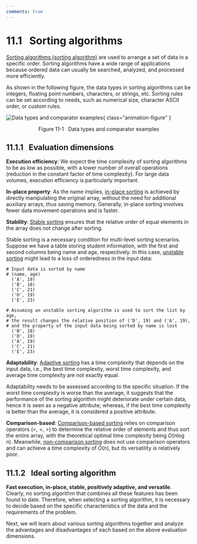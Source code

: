 ```yaml
---
comments: true
---
```


# 11.1 &nbsp; Sorting algorithms

<u>Sorting algorithms (sorting algorithm)</u> are used to arrange a set of data in a specific order. Sorting algorithms have a wide range of applications because ordered data can usually be searched, analyzed, and processed more efficiently.

As shown in the following figure, the data types in sorting algorithms can be integers, floating point numbers, characters, or strings, etc. Sorting rules can be set according to needs, such as numerical size, character ASCII order, or custom rules.

![Data types and comparator examples](sorting_algorithm.assets/sorting_examples.png){ class="animation-figure" }

<p align="center"> Figure 11-1 &nbsp; Data types and comparator examples </p>

## 11.1.1 &nbsp; Evaluation dimensions

**Execution efficiency**: We expect the time complexity of sorting algorithms to be as low as possible, with a lower number of overall operations (reduction in the constant factor of time complexity). For large data volumes, execution efficiency is particularly important.

**In-place property**: As the name implies, <u>in-place sorting</u> is achieved by directly manipulating the original array, without the need for additional auxiliary arrays, thus saving memory. Generally, in-place sorting involves fewer data movement operations and is faster.

**Stability**: <u>Stable sorting</u> ensures that the relative order of equal elements in the array does not change after sorting.

Stable sorting is a necessary condition for multi-level sorting scenarios. Suppose we have a table storing student information, with the first and second columns being name and age, respectively. In this case, <u>unstable sorting</u> might lead to a loss of orderedness in the input data:

```shell
# Input data is sorted by name
# (name, age)
  ('A', 19)
  ('B', 18)
  ('C', 21)
  ('D', 19)
  ('E', 23)

# Assuming an unstable sorting algorithm is used to sort the list by age,
# the result changes the relative position of ('D', 19) and ('A', 19),
# and the property of the input data being sorted by name is lost
  ('B', 18)
  ('D', 19)
  ('A', 19)
  ('C', 21)
  ('E', 23)
```

**Adaptability**: <u>Adaptive sorting</u> has a time complexity that depends on the input data, i.e., the best time complexity, worst time complexity, and average time complexity are not exactly equal.

Adaptability needs to be assessed according to the specific situation. If the worst time complexity is worse than the average, it suggests that the performance of the sorting algorithm might deteriorate under certain data, hence it is seen as a negative attribute; whereas, if the best time complexity is better than the average, it is considered a positive attribute.

**Comparison-based**: <u>Comparison-based sorting</u> relies on comparison operators ($<$, $=$, $>$) to determine the relative order of elements and thus sort the entire array, with the theoretical optimal time complexity being $O(n \log n)$. Meanwhile, <u>non-comparison sorting</u> does not use comparison operators and can achieve a time complexity of $O(n)$, but its versatility is relatively poor.

## 11.1.2 &nbsp; Ideal sorting algorithm

**Fast execution, in-place, stable, positively adaptive, and versatile**. Clearly, no sorting algorithm that combines all these features has been found to date. Therefore, when selecting a sorting algorithm, it is necessary to decide based on the specific characteristics of the data and the requirements of the problem.

Next, we will learn about various sorting algorithms together and analyze the advantages and disadvantages of each based on the above evaluation dimensions.
